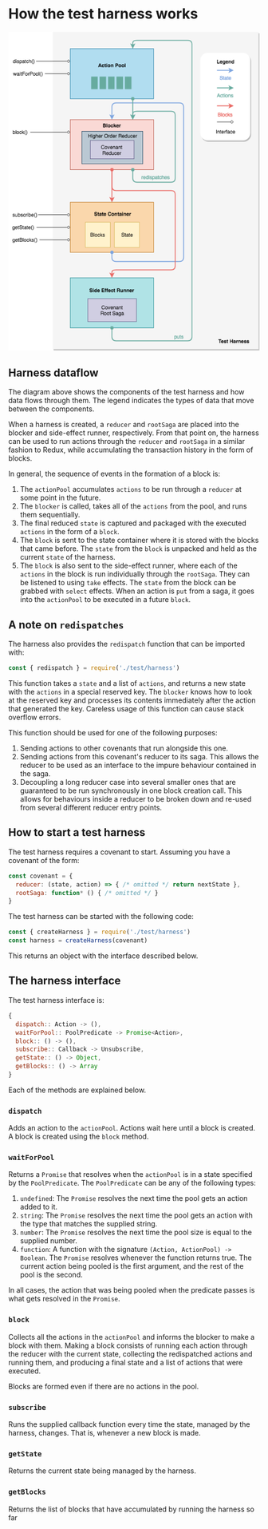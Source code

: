 # How the test harness works

![Test harness diagram](./img/harnessdataflow.png)

## Harness dataflow

The diagram above shows the components of the test harness and how data flows through them. The legend indicates the types of data that move between the components.

When a harness is created, a `reducer` and `rootSaga` are placed into the blocker and side-effect runner, respectively. From that point on, the harness can be used to run actions through the `reducer` and `rootSaga` in a similar fashion to Redux, while accumulating the transaction history in the form of blocks.

In general, the sequence of events in the formation of a block is:

1. The `actionPool` accumulates `actions` to be run through a `reducer` at some point in the future.
1. The `blocker` is called, takes all of the `actions` from the pool, and runs them sequentially.
1. The final reduced `state` is captured and packaged with the executed `actions` in the form of a `block`.
1. The `block` is sent to the state container where it is stored with the blocks that came before. The `state` from the `block` is unpacked and held as the current `state` of the harness.
1. The `block` is also sent to the side-effect runner, where each of the `actions` in the block is run individually through the `rootSaga`. They can be listened to using `take` effects. The `state` from the block can be grabbed with `select` effects. When an action is `put` from a saga, it goes into the `actionPool` to be executed in a future `block`.

## A note on `redispatches`

The harness also provides the `redispatch` function that can be imported with: 

```js
const { redispatch } = require('./test/harness')
```

This function takes a `state` and a list of `actions`, and returns a new state with the `actions` in a special reserved key. The `blocker` knows how to look at the reserved key and processes its contents immediately after the action that generated the key. Careless usage of this function can cause stack overflow errors.

This function should be used for one of the following purposes:

1. Sending actions to other covenants that run alongside this one.
1. Sending actions from this covenant's reducer to its saga. This allows the reducer to be used as an interface to the impure behaviour contained in the saga.
1. Decoupling a long reducer case into several smaller ones that are guaranteed to be run synchronously in one block creation call. This allows for behaviours inside a reducer to be broken down and re-used from several different reducer entry points.

## How to start a test harness

The test harness requires a covenant to start. Assuming you have a covenant of the form:

```js
const covenant = {
  reducer: (state, action) => { /* omitted */ return nextState },
  rootSaga: function* () { /* omitted */ }
}
```

The test harness can be started with the following code:

```js
const { createHarness } = require('./test/harness')
const harness = createHarness(covenant)
```

This returns an object with the interface described below.

## The harness interface

The test harness interface is:

```js
{
  dispatch:: Action -> (),
  waitForPool:: PoolPredicate -> Promise<Action>,
  block:: () -> (),
  subscribe:: Callback -> Unsubscribe,
  getState:: () -> Object,
  getBlocks:: () -> Array
}
```

Each of the methods are explained below.

### `dispatch`

Adds an action to the `actionPool`. Actions wait here until a block is created. A block is created using the `block` method.

### `waitForPool`

Returns a `Promise` that resolves when the `actionPool` is in a state specified by the `PoolPredicate`. The `PoolPredicate` can be any of the following types:

1. `undefined`: The `Promise` resolves the next time the pool gets an action added to it.
2. `string`: The `Promise` resolves the next time the pool gets an action with the type that matches the supplied string.
3. `number`: The `Promise` resolves the next time the pool size is equal to the supplied number.
4. `function`: A function with the signature `(Action, ActionPool) -> Boolean`. The `Promise` resolves whenever the function returns true. The current action being pooled is the first argument, and the rest of the pool is the second.

In all cases, the action that was being pooled when the predicate passes is what gets resolved in the `Promise`.

### `block`

Collects all the actions in the `actionPool` and informs the blocker to make a block with them. Making a block consists of running each action through the reducer with the current state, collecting the redispatched actions and running them, and producing a final state and a list of actions that were executed.

Blocks are formed even if there are no actions in the pool.

### `subscribe`

Runs the supplied callback function every time the state, managed by the harness, changes. That is, whenever a new block is made.

### `getState`

Returns the current state being managed by the harness.

### `getBlocks`

Returns the list of blocks that have accumulated by running the harness so far